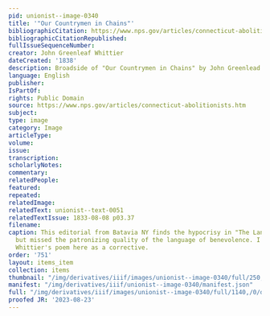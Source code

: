 ```yaml
---
pid: unionist--image-0340
title: '"Our Countrymen in Chains"'
bibliographicCitation: https://www.nps.gov/articles/connecticut-abolitionists.htm
bibliographicCitationRepublished: 
fullIssueSequenceNumber: 
creator: John Greenleaf Whittier
dateCreated: '1838'
description: Broadside of "Our Countrymen in Chains" by John Greenlead Whittier
language: English
publisher: 
IsPartOf: 
rights: Public Domain
source: https://www.nps.gov/articles/connecticut-abolitionists.htm
subject: 
type: image
category: Image
articleType: 
volume: 
issue: 
transcription: 
scholarlyNotes: 
commentary: 
relatedPeople: 
featured: 
repeated: 
relatedImage: 
relatedText: unionist--text-0051
relatedTextIssue: 1833-08-08 p03.37
filename: 
caption: This editorial from Batavia NY finds the hypocrisy in "The Land of the Free,"
  but missed the patronizing quality of the language of benevolence. I have included
  Whittier's poem here as a corrective.
order: '751'
layout: items_item
collection: items
thumbnail: "/img/derivatives/iiif/images/unionist--image-0340/full/250,/0/default.jpg"
manifest: "/img/derivatives/iiif/unionist--image-0340/manifest.json"
full: "/img/derivatives/iiif/images/unionist--image-0340/full/1140,/0/default.jpg"
proofed JR: '2023-08-23'
---
```

